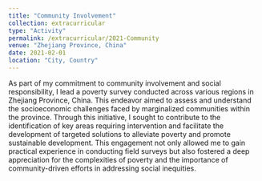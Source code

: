 ```yaml
---
title: "Community Involvement"
collection: extracurricular
type: "Activity"
permalink: /extracurricular/2021-Community
venue: "Zhejiang Province, China"
date: 2021-02-01
location: "City, Country"
---
```


As part of my commitment to community involvement and social responsibility, I lead a poverty survey conducted across various regions in Zhejiang Province, China. This endeavor aimed to assess and understand the socioeconomic challenges faced by marginalized communities within the province. Through this initiative, I sought to contribute to the identification of key areas requiring intervention and facilitate the development of targeted solutions to alleviate poverty and promote sustainable development. This engagement not only allowed me to gain practical experience in conducting field surveys but also fostered a deep appreciation for the complexities of poverty and the importance of community-driven efforts in addressing social inequities.

<!-- Heading 1
======

Heading 2
======

Heading 3
====== -->

